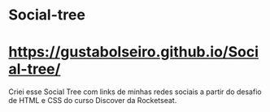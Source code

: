 # Social-tree
# https://gustabolseiro.github.io/Social-tree/
Criei esse Social Tree com links de minhas redes sociais a partir do desafio de HTML e CSS do curso Discover da Rocketseat.
